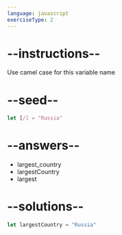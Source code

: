 ```yaml
---
language: javascript
exerciseType: 2
---
```


# --instructions--

Use camel case for this variable name

# --seed--

```javascript
let [/] = "Russia"
```

# --answers--

- largest_country
- largestCountry
- largest

# --solutions--

```javascript
let largestCountry = "Russia"
```
